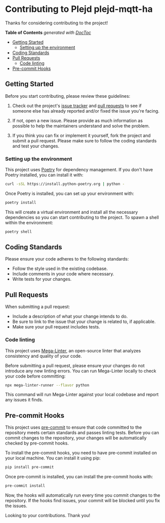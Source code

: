 # Contributing to Plejd plejd-mqtt-ha

Thanks for considering contributing to the project!

<!-- START doctoc generated TOC please keep comment here to allow auto update -->
<!-- DON'T EDIT THIS SECTION, INSTEAD RE-RUN doctoc TO UPDATE -->
**Table of Contents**  *generated with [DocToc](https://github.com/thlorenz/doctoc)*

- [Getting Started](#getting-started)
  - [Setting up the environment](#setting-up-the-environment)
- [Coding Standards](#coding-standards)
- [Pull Requests](#pull-requests)
  - [Code linting](#code-linting)
- [Pre-commit Hooks](#pre-commit-hooks)

<!-- END doctoc generated TOC please keep comment here to allow auto update -->

## Getting Started

Before you start contributing, please review these guidelines:

1. Check out the project's [issue tracker](https://github.com/ha-enthus1ast/plejd-mqtt-ha/issues) and [pull requests](https://github.com/ha-enthus1ast/plejd-mqtt-ha/pulls) to see if someone else has already reported and/or fixed the issue you're facing.

2. If not, open a new issue. Please provide as much information as possible to help the maintainers understand and solve the problem.

3. If you think you can fix or implement it yourself, fork the project and submit a pull request. Please make sure to follow the coding standards and test your changes.

### Setting up the environment

This project uses [Poetry](https://python-poetry.org/) for dependency management. If you don't have Poetry installed, you can install it with:

```bash
curl -sSL https://install.python-poetry.org | python -
```

Once Poetry is installed, you can set up your environment with:

```bash
poetry install
```
This will create a virtual environment and install all the necessary dependencies so you can start contributing to the project.
To spawn a shell within the environment:

```bash
poetry shell
```

## Coding Standards

Please ensure your code adheres to the following standards:

- Follow the style used in the existing codebase.
- Include comments in your code where necessary.
- Write tests for your changes.

## Pull Requests

When submitting a pull request:

- Include a description of what your change intends to do.
- Be sure to link to the issue that your change is related to, if applicable.
- Make sure your pull request includes tests.

### Code linting
This project uses [Mega-Linter](https://nvuillam.github.io/mega-linter/), an open-source linter that analyzes consistency and quality of your code.

Before submitting a pull request, please ensure your changes do not introduce any new linting errors. You can run Mega-Linter locally to check your code before committing:

```bash
npx mega-linter-runner --flavor python
```
This command will run Mega-Linter against your local codebase and report any issues it finds.

## Pre-commit Hooks

This project uses [pre-commit](https://pre-commit.com/) to ensure that code committed to the repository meets certain standards and passes linting tests. Before you can commit changes to the repository, your changes will be automatically checked by pre-commit hooks.

To install the pre-commit hooks, you need to have pre-commit installed on your local machine. You can install it using pip:

```bash
pip install pre-commit
```

Once pre-commit is installed, you can install the pre-commit hooks with:

```bash
pre-commit install
```

Now, the hooks will automatically run every time you commit changes to the repository. If the hooks find issues, your commit will be blocked until you fix the issues.

Looking to your contributions. Thank you!
